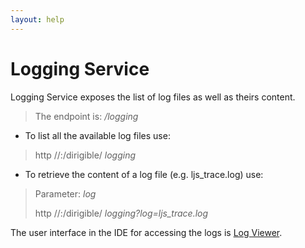 ```yaml
---
layout: help
---
```


Logging Service
===

Logging Service exposes the list of log files as well as theirs content.

> The endpoint is: */logging*

* To list all the available log files use:

> http //<host>:<port>/dirigible/ *logging*

* To retrieve the content of a log file (e.g. ljs_trace.log) use:

> Parameter: *log*
> 
> http //<host>:<port>/dirigible/ *logging?log=ljs_trace.log*


The user interface in the IDE for accessing the logs is [Log Viewer](log_viewer.html).

